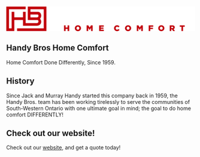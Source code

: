 ![Handy Bros](../Logo.png)
## Handy Bros Home Comfort
Home Comfort Done Differently, Since 1959.

## History
Since Jack and Murray Handy started this company back in 1959, the Handy Bros. team has been working tirelessly to serve the communities of South-Western Ontario with one ultimate goal in mind; the goal to do home comfort DIFFERENTLY!

## Check out our website!
Check out our [website](https://handybros.com/), and get a quote today!
